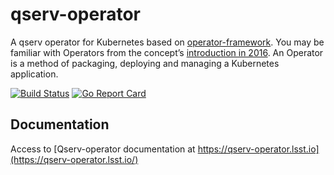 # qserv-operator

A qserv operator for Kubernetes based on [operator-framework](https://github.com/operator-framework). You may be familiar with Operators from the concept’s [introduction in 2016](https://coreos.com/blog/introducing-operators.html). An Operator is a method of packaging, deploying and managing a Kubernetes application.

[![Build Status](https://travis-ci.com/lsst/qserv-operator.svg?branch=master)](https://travis-ci.com/lsst/qserv-operator)
[![Go Report Card](https://goreportcard.com/badge/github.com/lsst/qserv-operator)](https://goreportcard.com/report/github.com/lsst/qserv-operator)

## Documentation

Access to [Qserv-operator documentation at https://qserv-operator.lsst.io](https://qserv-operator.lsst.io/)
